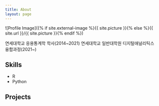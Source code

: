 ```yaml
---
title: About
layout: page
---
```

![Profile Image]({% if site.external-image %}{{ site.picture }}{% else %}{{ site.url }}/{{ site.picture }}{% endif %})

<p>연세대학교 응용통계학 학사(2014~2021)
연세대학교 일반대학원 디지털애널리틱스 융합과정(2021~)
</p>

<h2>Skills</h2>

<ul class="skill-list">
	<li>R</li>
	<li>Python</li>
</ul>

<h2>Projects</h2>

<ul>
</ul>
